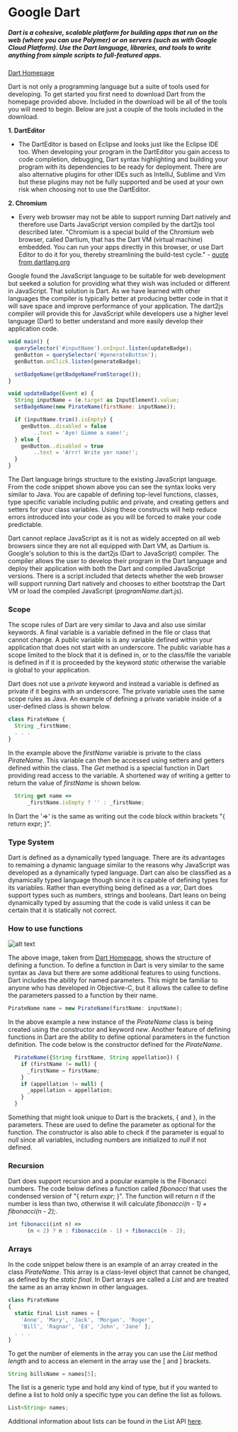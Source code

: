 # Google Dart

##### Dart is a cohesive, scalable platform for building apps that run on the web (where you can use Polymer) or on servers (such as with Google Cloud Platform). Use the Dart language, libraries, and tools to write anything from simple scripts to full-featured apps.
[Dart Homepage]

Dart is not only a programming language but a suite of tools used for developing.  To get started you first need to download Dart from the homepage provided above.  Included in the download will be all of the tools you will need to begin.  Below are just a couple of the tools included in the download.

**1. DartEditor**
  * The DartEditor is based on Eclipse and looks just like the Eclipse IDE too.  When developing your program in the DartEditor you gain access to code completion, debugging, Dart syntax highlighting and building your program with its dependencies to be ready for deployment.  There are also alternative plugins for other IDEs such as IntelliJ, Sublime and Vim but these plugins may not be fully supported and be used at your own risk when choosing not to use the DartEditor.

**2. Chromium**
  * Every web browser may not be able to support running Dart natively and therefore use Darts JavaScript version compiled by the dart2js tool described later.  "Chromium is a special build of the Chromium web browser, called Dartium, that has the Dart VM (virtual machine) embedded. You can run your apps directly in this browser, or use Dart Editor to do it for you, thereby streamlining the build-test cycle." - [quote from dartlang.org](https://www.dartlang.org/docs/tutorials/get-started/)

Google found the JavaScript language to be suitable for web development but seeked a solution for providing what they wish was included or different in JavaScript.  That solution is Dart.  As we have learned with other languages the compiler is typically better at producing better code in that it will save space and improve performance of your application.  The dart2js compiler will provide this for JavaScript while developers use a higher level language (Dart) to better understand and more easily develop their application code.

```javascript
void main() {
  querySelector('#inputName').onInput.listen(updateBadge);
  genButton = querySelector('#generateButton');
  genButton.onClick.listen(generateBadge);

  setBadgeName(getBadgeNameFromStorage());
}

void updateBadge(Event e) {
  String inputName = (e.target as InputElement).value;
  setBadgeName(new PirateName(firstName: inputName));

  if (inputName.trim().isEmpty) {
    genButton..disabled = false
        ..text = 'Aye! Gimme a name!';
  } else {
    genButton..disabled = true
        ..text = 'Arrr! Write yer name!';
  }
}
```

The Dart language brings structure to the existing JavaScript language.  From the code snippet shown above you can see the syntax looks very similar to Java.  You are capable of defining top-level functions, classes, type specific variable including public and private, and creating getters and setters for your class variables.  Using these constructs will help reduce errors introduced into your code as you will be forced to make your code predictable.

Dart cannot replace JavaScript as it is not as widely accepted on all web browsers since they are not all equipped with Dart VM, as Dartium is.  Google's solution to this is the dart2js (Dart to JavaScript) compiler.  The compiler allows the user to develop their program in the Dart language and deploy their application with both the Dart and compiled JavaScript versions.  There is a script included that detects whether the web browser will support running Dart natively and chooses to either bootstrap the Dart VM or load the compiled JavaScript (*programName*.dart.js).

### Scope

The scope rules of Dart are very similar to Java and also use similar keywords.  A final variable is a variable defined in the file or class that cannot change.  A public variable is is any variable defined within your application that does not start with an underscore.  The public variable has a scope limited to the block that it is defined in, or to the class/file the variable is defined in if it is proceeded by the keyword *static* otherwise the variable is global to your application.

Dart does not use a *private* keyword and instead a variable is defined as private if it begins with an underscore.  The private variable uses the same scope rules as Java.  An example of defining a private variable inside of a user-defined class is shown below.
```javascript
class PirateName {
  String _firstName;
  . . .
}
```
In the example above the *firstName* variable is private to the class *PirateName*.  This variable can then be accessed using setters and getters defined within the class.  The *Get* method is a special function in Dart providing read access to the variable.  A shortened way of writing a getter to return the value of *firstName* is shown below.
```javascript
  String get name =>
      _firstName.isEmpty ? '' : _firstName;
```
In Dart the '=>' is the same as writing out the code block within brackets "{ return expr; }".

### Type System

Dart is defined as a dynamically typed language.  There are its advantages to remaining a dynamic language similar to the reasons why JavaScript was developed as a dynamically typed language.  Dart can also be classified as a dynamically typed language though since it is capable of defining types for its variables.  Rather than everything being defined as a *var*, Dart does support types such as numbers, strings and booleans.  Dart leans on being dynamically typed by assuming that the code is valid unless it can be certain that it is statically not correct.

### How to use functions

![alt text](https://www.dartlang.org/docs/tutorials/get-started/images/signature-parts.png "Logo Title Text 1")

The above image, taken from [Dart Homepage], shows the structure of defining a function.  To define a function in Dart is very similar to the same syntax as Java but there are some additional features to using functions.  Dart includes the ability for named parameters.  This might be familiar to anyone who has developed in Objective-C, but it allows the callee to define the parameters passed to a function by their name.
```javascript
PirateName name = new PirateName(firstName: inputName);
```
In the above example a new instance of the *PirateName* class is being created using the constructor and keyword *new*.  Another feature of defining functions in Dart are the ability to define optional parameters in the function definition.  The code below is the constructor defined for the *PirateName*.
```javascript
  PirateName({String firstName, String appellation}) {
    if (firstName != null) {
      _firstName = firstName;
    }
    if (appellation != null) {
      _appellation = appellation;
    }
  }
```
Something that might look unique to Dart is the brackets, { and }, in the parameters.  These are used to define the parameter as optional for the function.  The constructor is also able to check if the parameter is equal to *null* since all variables, including numbers are initialized to *null* if not defined.

### Recursion

Dart does support recursion and a popular example is the Fibonacci numbers.  The code below defines a function called *fibonacci* that uses the condensed version of "{ return *expr*; }".  The function will return *n* if the number is less than two, otherwise it will calculate *fibonacci(n - 1) + fibonacci(n - 2);*.
```javascript
int fibonacci(int n) =>
      (n < 2) ? n : fibonacci(n - 1) + fibonacci(n - 2);
```

### Arrays
In the code snippet below there is an example of an array created in the class *PirateName*.  This array is a class-level object that cannot be changed, as defined by the *static* *final*.  In Dart arrays are called a *List* and are treated the same as an array known in other languages.
```javascript
class PirateName
{
  static final List names = [
    'Anne', 'Mary', 'Jack', 'Morgan', 'Roger',
    'Bill', 'Ragnar', 'Ed', 'John', 'Jane' ];
  . . .
}
```
To get the number of elements in the array you can use the *List* method *length* and to access an element in the array use the [ and ] brackets.
```javascript
String billsName = names[5];
```
The list is a generic type and hold any kind of type, but if you wanted to define a list to hold only a specific type you can define the list as follows.
```javascript
List<String> names;
```
Additional information about lists can be found in the List API [here](https://api.dartlang.org/apidocs/channels/stable/dartdoc-viewer/dart:core.List).

[Dart Homepage]:https://www.dartlang.org/
